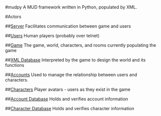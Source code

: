 #mudpy
A MUD framework written in Python, populated by XML.

#Actors

##[Server](server.md) 
Facilitates communication between game and users

##[Users](users.md) 
Human players (probably over telnet)

##[Game](game.md) 
The game, world, characters, and rooms currently populating the game

##[XML Database](xml_db.md) 
Interpreted by the game to design the world and its functions

##[Accounts](accounts.md)
Used to manage the relationship between users and characters.

##[Characters](characters.md) 
Player avatars - users as they exist in the game

##[Account Database](account_db.md) 
Holds and verifies account information

##[Character Database](character_db.md) 
Holds and verifies character information
